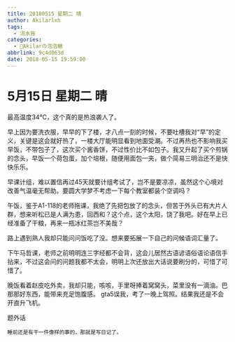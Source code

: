 ```yaml
---
title: 20180515 星期二 晴
author: Akilarlxh
tags:
  - 流水账
categories:
  - 🍬Akilarの泡泡糖
abbrlink: 9c4d063d
date: 2018-05-15 19:59:00
---
```

# 5月15日 星期二 晴

最高温度34℃，这个真的是热浪袭人了。

早上因为要洗衣服，早早的下了楼，才八点一刻的时候，不要吐槽我对“早”的定义，关键是这会就好热了，一楼大厅能明显看到地面受潮。不过再热也不影响我买早饭，不带包子了，这次买个酱香饼，不过性价比不如包子。我又升起了买个煎锅的念头，早饭一个荷包蛋，加个培根，随便用面包一夹，做个简易三明治还不是快快乐乐。

早课计组，难以置信再过45天就要计组考试了，岂不是要凉凉，虽然这个心境对改善气温毫无帮助。要圆大学梦不考虑一下每个教室都装个空调吗？

午饭，鉴于A1-118的老师拖课，我绝了先把包放了的念头，但苦于外头已有大片人群，想来听松已是人满为患，回西和？这个点，这个太阳，饶了我吧。好在早上已经准备了干粮，再来一瓶冰红茶岂不美哉？

路上遇到熟人我却只能问问饭吃了没。想来要拓展一下自己的问候语词汇量了。

下午马哲课，老师之前明明连三字经都不会背，这会儿居然古语谚语俗语论语信手拈来，不过这会问的问题我都不太会，明明上次还放出大话说要刷分的，可惜了可惜了。

晚饭看着赵皮吃外卖，我却只能，咳咳，手里呀捧着窝窝头，菜里没有一滴油。巴那那好东西，能带来充足饱腹感。
gta5误我，考了一晚上驾照。结果我还是不会开直升飞机。

题外话
```
睡前还是有干一件像样的事的，那就是写日记了。
```